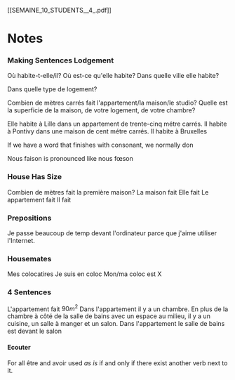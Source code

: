 [[SEMAINE_10_STUDENTS__4_.pdf]]
# Notes
### Making Sentences Lodgement
Où habite-t-elle/il?
Où est-ce qu'elle habite?
Dans quelle ville elle habite?

Dans quelle type de logement?

Combien de mètres carrés fait l'appartement/la maison/le studio?
Quelle est la superficie de la maison, de votre logement, de votre chambre?

Elle habite à Lille dans un appartement de trente-cinq métre carrés.
Il habite à Pontivy dans une maison de cent métre carrés.
Il habite à Bruxelles 

If we have a word that finishes with consonant, we normally don

Nous faison is pronounced like nous fœson

### House Has Size
Combien de mètres fait la première maison?
	La maison fait
	Elle fait
	Le appartement fait
	Il fait

### Prepositions
Je passe beaucoup de temp devant l'ordinateur parce que j'aime utiliser l'Internet.

### Housemates
Mes colocatires
Je suis en coloc
Mon/ma coloc est X

### 4 Sentences
L'appartement fait $90m^2$
Dans l'appartement il y a un chambre.
En plus de la chambre à côté de la salle de bains avec un espace au milieu, il y a un cuisine, un salle à manger et un salon.
Dans l'appartement le salle de bains est devant le salon
#### Ecouter
For all être and avoir used *as is* if and only if there exist another verb next to it.


